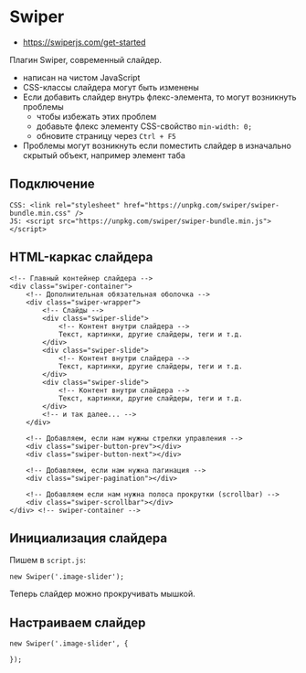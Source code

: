 # Swiper
- https://swiperjs.com/get-started

Плагин Swiper, современный слайдер.
- написан на чистом JavaScript
- CSS-классы слайдера могут быть изменены
- Если добавить слайдер внутрь флекс-элемента, то могут возникнуть проблемы
    - чтобы избежать этих проблем
    - добавьте флекс элементу CSS-свойство `min-width: 0;`
    - обновите страницу через `Ctrl + F5`
- Проблемы могут возникнуть если поместить слайдер в изначально скрытый объект, например элемент таба

## Подключение

    CSS: <link rel="stylesheet" href="https://unpkg.com/swiper/swiper-bundle.min.css" />
    JS: <script src="https://unpkg.com/swiper/swiper-bundle.min.js"></script>

## HTML-каркас слайдера

    <!-- Главный контейнер слайдера -->
    <div class="swiper-container">
        <!-- Дополнительная обязательная оболочка -->
        <div class="swiper-wrapper">
            <!-- Слайды -->
            <div class="swiper-slide">
                <!-- Контент внутри слайдера -->
                Текст, картинки, другие слайдеры, теги и т.д.
            </div>
            <div class="swiper-slide">
                <!-- Контент внутри слайдера -->
                Текст, картинки, другие слайдеры, теги и т.д.
            </div>
            <div class="swiper-slide">
                <!-- Контент внутри слайдера -->
                Текст, картинки, другие слайдеры, теги и т.д.
            </div>
            <!-- и так далее... -->
        </div>

        <!-- Добавляем, если нам нужны стрелки управления -->
        <div class="swiper-button-prev"></div>
        <div class="swiper-button-next"></div>

        <!-- Добавляем, если нам нужна пагинация -->
        <div class="swiper-pagination"></div>

        <!-- Добавляем если нам нужна полоса прокрутки (scrollbar) -->
        <div class="swiper-scrollbar"></div>
    </div> <!-- swiper-container -->

## Инициализация слайдера
Пишем в `script.js`:

    new Swiper('.image-slider');

Теперь слайдер можно прокручивать мышкой.

## Настраиваем слайдер

    new Swiper('.image-slider', {

    });
